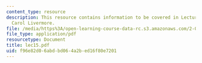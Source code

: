 ```yaml
---
content_type: resource
description: This resource contains information to be covered in Lecture 15 by Prof.
  Carol Livermore.
file: /media/https%3A/open-learning-course-data-rc.s3.amazonaws.com/2-001-mechanics-materials-i-fall-2006/f96e82d06abdbd064a2bed16f80e7201_lec15.pdf
file_type: application/pdf
resourcetype: Document
title: lec15.pdf
uid: f96e82d0-6abd-bd06-4a2b-ed16f80e7201
---
```

